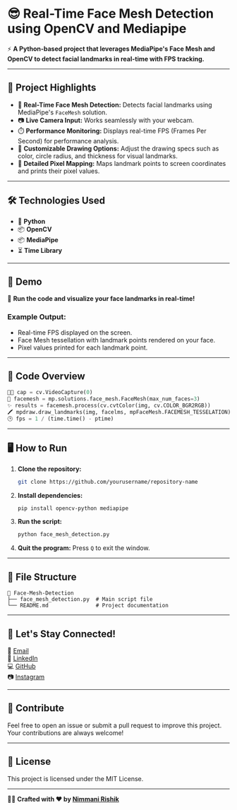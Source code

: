 # 😎 **Real-Time Face Mesh Detection using OpenCV and Mediapipe**

⚡ **A Python-based project that leverages MediaPipe's Face Mesh and OpenCV to detect facial landmarks in real-time with FPS tracking.**

---

## 🚀 **Project Highlights**

- 🎯 **Real-Time Face Mesh Detection:** Detects facial landmarks using MediaPipe's `FaceMesh` solution.
- 📷 **Live Camera Input:** Works seamlessly with your webcam.
- ⏱️ **Performance Monitoring:** Displays real-time FPS (Frames Per Second) for performance analysis.
- 🎨 **Customizable Drawing Options:** Adjust the drawing specs such as color, circle radius, and thickness for visual landmarks.
- 🧠 **Detailed Pixel Mapping:** Maps landmark points to screen coordinates and prints their pixel values.

---

## 🛠️ **Technologies Used**

- 🐍 **Python**
- 📦 **OpenCV**
- 📦 **MediaPipe**
- ⏳ **Time Library**

---

## 📸 **Demo**

🎥 **Run the code and visualize your face landmarks in real-time!**

### **Example Output:**
- Real-time FPS displayed on the screen.
- Face Mesh tessellation with landmark points rendered on your face.
- Pixel values printed for each landmark point.

---

## 🧩 **Code Overview**

```python
👨‍💻 cap = cv.VideoCapture(0)
🎨 facemesh = mp.solutions.face_mesh.FaceMesh(max_num_faces=3)
✨ results = facemesh.process(cv.cvtColor(img, cv.COLOR_BGR2RGB))
🖍️ mpdraw.draw_landmarks(img, facelms, mpFaceMesh.FACEMESH_TESSELATION)
🕒 fps = 1 / (time.time() - ptime)
```

---

## 🖥️ **How to Run**

1. **Clone the repository:**
   ```bash
   git clone https://github.com/yourusername/repository-name
   ```
2. **Install dependencies:**
   ```bash
   pip install opencv-python mediapipe
   ```
3. **Run the script:**
   ```bash
   python face_mesh_detection.py
   ```
4. **Quit the program:**
   Press `Q` to exit the window.

---

## 📂 **File Structure**
```
📁 Face-Mesh-Detection
├── face_mesh_detection.py  # Main script file
└── README.md               # Project documentation
```

---

## 🤝 **Let's Stay Connected!**

📧 [Email](mailto:nimmanirishik@gmail.com)  
🔗 [LinkedIn](https://linkedin.com/in/nimmani-rishik-66b632287)  
💻 [GitHub](https://github.com/)  
📷 [Instagram](https://instagram.com/rishik_3142)  

---

## 🌟 **Contribute**

Feel free to open an issue or submit a pull request to improve this project. Your contributions are always welcome!

---

## 📜 **License**

This project is licensed under the MIT License.  

---

🧑‍💻 **Crafted with ❤️ by [Nimmani Rishik](mailto:nimmanirishik@gmail.com)**
